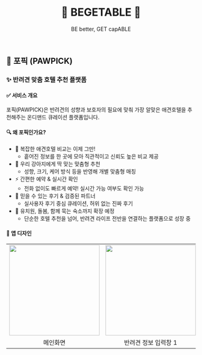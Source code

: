 <div align="center">
  
# 🍅 BEGETABLE 🍅
BE better, GET capABLE



&nbsp;
&nbsp;
&nbsp;


</div>

## 🐾 포픽 (PAWPICK)

### ✨ 반려견 맞춤 호텔 추천 플랫폼



#### ✅ 서비스 개요

포픽(PAWPICK)은
반려견의 성향과 보호자의 필요에 맞춰
가장 알맞은 애견호텔을 추천해주는 온디맨드 큐레이션 플랫폼입니다.



#### 🔍 왜 포픽인가요?
* 🏨 복잡한 애견호텔 비교는 이제 그만!
  - 흩어진 정보를 한 곳에 모아 직관적이고 신뢰도 높은 비교 제공
* 🎯 우리 강아지에게 딱 맞는 맞춤형 추천
  - 성향, 크기, 케어 방식 등을 반영해 개별 맞춤형 매칭
* ⚡ 간편한 예약 & 실시간 확인
  - 전화 없이도 빠르게 예약! 실시간 가능 여부도 확인 가능
* 🧡 믿을 수 있는 후기 & 검증된 파트너
  - 실사용자 후기 중심 큐레이션, 허위 없는 진짜 후기
* 🌱 유치원, 돌봄, 함께 묵는 숙소까지 확장 예정
  - 단순한 호텔 추천을 넘어, 반려견 라이프 전반을 연결하는 플랫폼으로 성장 중

#### 🎨 앱 디자인

 <table>
  <tr>
    <td><img src="https://github.com/user-attachments/assets/1aab335b-ed8f-418e-b5ef-50d5a123a13c" width="240"/></td>
    <td><img src="https://github.com/user-attachments/assets/936778ac-3640-4d8f-9765-ba72968098c3" width="240"/></td>
    <td><img src="https://github.com/user-attachments/assets/c1665df1-0655-49d6-a11c-e23386d0eda2" width="240"/></td>
    <td><img src="https://github.com/user-attachments/assets/a71915ba-7e1e-4b46-a095-f07e7b1690e5" width="240"/></td>
  </tr>
  <tr>
    <td align="center">메인화면</td>
    <td align="center">반려견 정보 입력창 1</td>
    <td align="center">반려견 정보 입력창 2</td>
    <td align="center">호텔 예약 지도</td>
  </tr>
</table>

